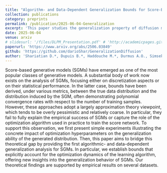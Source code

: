 ```yaml
---
title: "Algorithm- and Data-Dependent Generalization Bounds for Score-Based Generative Models"
collection: publications
category: preprints
permalink: /publication/2025-06-04-Generalization
excerpt: 'This paper studies the generalization property of diffusion models through the lens of statistical learning. We develop a perspective that enables using existing tools to characterize the generalization ability of these generative models.'
date: 2025-06-04
venue: arxiv
# slidesurl: '/files/DLPM_Presentation.pdf' # 'http://academicpages.github.io/files/slides1.pdf'
paperurl: 'https://www.arxiv.org/abs/2506.03849'
github: 'https://github.com/darioShar/GeneralizationDiffusion'
author: 'Shariatian D.*, Dupuis B.*, Haddouche M.*, Durmus A.O., Simsekli U.'
---
```


Score-based generative models (SGMs) have emerged as one of the most popular classes of generative models. A substantial body of work now exists on the analysis of SGMs, focusing either on discretization aspects or on their statistical performance. In the latter case, bounds have been derived, under various metrics, between the true data distribution and the distribution induced by the SGM, often demonstrating polynomial convergence rates with respect to the number of training samples. However, these approaches adopt a largely approximation theory viewpoint, which tends to be overly pessimistic and relatively coarse. In particular, they fail to fully explain the empirical success of SGMs or capture the role of the optimization algorithm used in practice to train the score network. To support this observation, we first present simple experiments illustrating the concrete impact of optimization hyperparameters on the generalization ability of the generated distribution. Then, this paper aims to bridge this theoretical gap by providing the first algorithmic- and data-dependent generalization analysis for SGMs. In particular, we establish bounds that explicitly account for the optimization dynamics of the learning algorithm, offering new insights into the generalization behavior of SGMs. Our theoretical findings are supported by empirical results on several datasets.